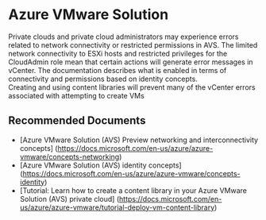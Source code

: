 <properties
	pageTitle="vmwareissuesvcentererror"
	description="vmwareissuesvcentererror"
	infoBubbleText="Problems related to Azure VMware Solution"
	ms.service="azure-vmware-cloudsimple"
	authors="neshenoy"
	ms.author="neshenoy"
	displayOrder=""
	selfHelpType="generic"
	supportTopicIds="32743023"
	resourceTags=""
	productPesIds="17080"
	cloudEnvironments="public, fairfax, usnat, ussec"
	articleId="85e6281e-a74a-447e-8eda-971befb82675"
	ownershipId="Azure_VMwareSolution_Content"
/>
# Azure VMware Solution

Private clouds and private cloud administrators may experience errors related to network connectivity or restricted permissions in AVS. The limited network connectivity to ESXi hosts and restricted privileges for the CloudAdmin role mean that certain actions will generate error messages in vCenter. The documentation describes what is enabled in terms of connectivity and permissions based on identity concepts.  
Creating and using content libraries will prevent many of the vCenter errors associated with attempting to create VMs

## **Recommended Documents**

* [Azure VMware Solution (AVS) Preview networking and interconnectivity concepts] (https://docs.microsoft.com/en-us/azure/azure-vmware/concepts-networking)<br>
* [Azure VMware Solution (AVS) identity concepts] (https://docs.microsoft.com/en-us/azure/azure-vmware/concepts-identity)<br>
* [Tutorial: Learn how to create a content library in your Azure VMware Solution (AVS) private cloud] (<https://docs.microsoft.com/en-us/azure/azure-vmware/tutorial-deploy-vm-content-library>)<br>